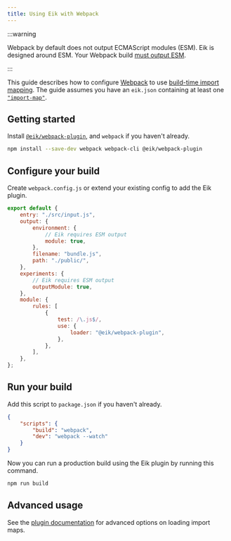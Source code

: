 ```yaml
---
title: Using Eik with Webpack
---
```


:::warning

Webpack by default does not output ECMAScript modules (ESM). Eik is designed around ESM. Your Webpack build [must output ESM](https://webpack.js.org/configuration/output/#outputmodule).

:::

This guide describes how to configure [Webpack](https://webpack.js.org/) to use [build-time import mapping](/docs/introduction/workflow#build-time-import-mapping). The guide assumes you have an `eik.json` containing at least one [`"import-map"`](/docs/reference/eik-json#import-map).

## Getting started

Install [`@eik/webpack-plugin`](https://github.com/eik-lib/webpack-plugin#readme), and `webpack` if you haven't already.

```sh
npm install --save-dev webpack webpack-cli @eik/webpack-plugin
```

## Configure your build

Create `webpack.config.js` or extend your existing config to add the Eik plugin.

```js
export default {
	entry: "./src/input.js",
	output: {
		environment: {
			// Eik requires ESM output
			module: true,
		},
		filename: "bundle.js",
		path: "./public/",
	},
	experiments: {
		// Eik requires ESM output
		outputModule: true,
	},
	module: {
		rules: [
			{
				test: /\.js$/,
				use: {
					loader: "@eik/webpack-plugin",
				},
			},
		],
	},
};
```

## Run your build

Add this script to `package.json` if you haven't already.

```json
{
	"scripts": {
		"build": "webpack",
		"dev": "webpack --watch"
	}
}
```

Now you can run a production build using the Eik plugin by running this command.

```sh
npm run build
```

## Advanced usage

See the [plugin documentation](https://github.com/eik-lib/webpack-plugin#description) for advanced options on loading import maps.
